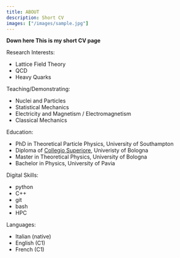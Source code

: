 ```yaml
---
title: ABOUT
description: Short CV
images: ["/images/sample.jpg"]
---
```



**Down here This is my short CV page**

Research Interests:
- Lattice Field Theory
- QCD
- Heavy Quarks

Teaching/Demonstrating:
- Nuclei and Particles
- Statistical Mechanics
- Electricity and Magnetism / Electromagnetism
- Classical Mechanics

Education:
- PhD in Theoretical Particle Physics, University of Southampton
- Diploma of <a href="https://site.unibo.it/collegio-superiore/en" target="_blank">Collegio Superiore</a>, Univeristy of Bologna
- Master in Theoretical Physics, University of Bologna 
- Bachelor in Physics, University of Pavia

Digital Skills:
- python
- C++
- git
- bash
- HPC

Languages:
- Italian (native)
- English (C1)
- French (C1)

